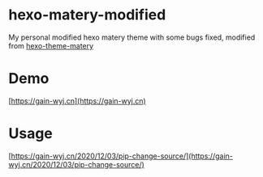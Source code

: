 # hexo-matery-modified
My personal modified hexo matery theme with some bugs fixed, modified from [hexo-theme-matery](https://github.com/blinkfox/hexo-theme-matery)

# Demo
[https://gain-wyj.cn](https://gain-wyj.cn)

# Usage
[https://gain-wyj.cn/2020/12/03/pip-change-source/](https://gain-wyj.cn/2020/12/03/pip-change-source/)